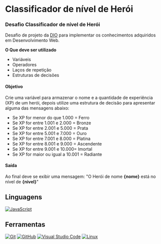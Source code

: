 # **Classificador de nível de Herói**

### Desafio Classificador de nível de Herói

Desafio de projeto da [DIO](https://web.dio.me) para implementar os conhecimentos adquiridos em Desenvolvimento Web.

**O Que deve ser utilizado**

- Variáveis
- Operadores
- Laços de repetição
- Estruturas de decisões

#### Objetivo

Crie uma variável para armazenar o nome e a quantidade de experiência (XP) de um herói, depois utilize uma estrutura de decisão para apresentar alguma das mensagens abaixo:

- Se XP for menor do que 1.000 = Ferro
- Se XP for entre 1.001 e 2.000 = Bronze
- Se XP for entre 2.001 e 5.000 = Prata
- Se XP for entre 5.001 e 7.000 = Ouro
- Se XP for entre 7.001 e 8.000 = Platina
- Se XP for entre 8.001 e 9.000 = Ascendente
- Se XP for entre 9.001 e 10.000= Imortal
- Se XP for maior ou igual a 10.001 = Radiante

#### Saída

Ao final deve se exibir uma mensagem:
"O Herói de nome **{nome}** está no nível de **{nivel}**"

## Linguagens
[![JavaScript](https://img.shields.io/badge/JavaScript-080808?style=for-the-badge&logo=javascript)](https://developer.mozilla.org/pt-BR/docs/Web/JavaScript)

## Ferramentas
[![Git](https://img.shields.io/badge/-Git-080808?style=for-the-badge&logo=git)](https://git-scm.com/docs/git/pt_BR)
[![GitHub](https://img.shields.io/badge/GitHub-080808?style=for-the-badge&logo=github&logoColor=30A3DC)](https://docs.github.com/)
[![Visual Studio Code](https://img.shields.io/badge/-Visual%20Studio%20Code-080808?style=for-the-badge&logo=visual-studio-code&logoColor=30A3DC)](https://code.visualstudio.com/Docs)
[![Linux](https://img.shields.io/badge/-Linux-080808?style=for-the-badge&logo=linux)](https://www.linux.org/forums/#linux-tutorials)